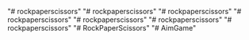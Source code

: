 "# rockpaperscissors" 
"# rockpaperscissors" 
"# rockpaperscissors" 
"# rockpaperscissors" 
"# rockpaperscissors" 
"# rockpaperscissors" 
"# rockpaperscissors" 
"# RockPaperScissors" 
"# AimGame" 
